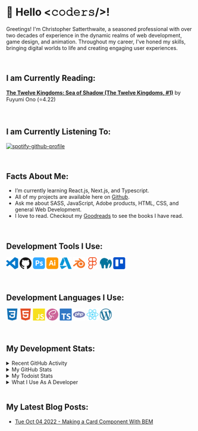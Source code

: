 # :wave: Hello <𝚌𝚘𝚍𝚎𝚛𝚜/>!

Greetings! I'm Christopher Satterthwaite, a seasoned professional with over two decades of experience in the dynamic realms of web development, game design, and animation. Throughout my career, I've honed my skills, bringing digital worlds to life and creating engaging user experiences.

<br>

## I am Currently Reading:

<!-- GOODREADS-LIST:START -->
[**The Twelve Kingdoms: Sea of Shadow (The Twelve Kingdoms, #1)**](https://www.goodreads.com/review/show/5982887656?utm_medium=api&utm_source=rss) by Fuyumi Ono (⭐️4.22)
<!-- GOODREADS-LIST:END -->

<br>

## I am Currently Listening To:

[![spotify-github-profile](https://spotify-github-profile.vercel.app/api/view?uid=31jbhl2wbomiia7zrzlvw4rbnmvm&cover_image=true&theme=novatorem&show_offline=false&bar_color=ffd500&bar_color_cover=false)](https://spotify-github-profile.vercel.app/api/view?uid=31jbhl2wbomiia7zrzlvw4rbnmvm&redirect=true)

<br>

## Facts About Me:

- I’m currently learning React.js, Next.js, and Typescript.
- All of my projects are available here on [Github](https://github.com/gijinkakun/).
- Ask me about SASS, JavaScript, Adobe products, HTML, CSS, and general Web Development.
- I love to read. Checkout my [Goodreads](https://www.goodreads.com/user/show/156742507-christopher) to see the books I have read.

<br>

## Development Tools I Use:

[<img height="32" width="32" alt="Visual Studio Code" src="https://github.com/gijinkakun/gijinkakun/blob/main/assets/images/logos/visualstudio.svg">](https://code.visualstudio.com/)
[<img height="32" width="32" alt="Github" src="https://github.com/gijinkakun/gijinkakun/blob/main/assets/images/logos/github.svg">](https://github.com/)
[<img height="32" width="32" alt="Adobe Photoshop" src="https://github.com/gijinkakun/gijinkakun/blob/main/assets/images/logos/adobephotoshop.svg">](https://www.adobe.com/)
[<img height="32" width="32" alt="Adobe Illustrator" src="https://github.com/gijinkakun/gijinkakun/blob/main/assets/images/logos/adobeillustrator.svg">](https://www.adobe.com/)
[<img height="32" width="32" alt="Autodesk" src="https://github.com/gijinkakun/gijinkakun/blob/main/assets/images/logos/autodesk.svg">](https://www.autodesk.ca/en)
[<img height="32" width="32" alt="Blender" src="https://github.com/gijinkakun/gijinkakun/blob/main/assets/images/logos/blender.svg">](https://www.blender.org/)
[<img height="32" width="32" alt="Figma" src="https://github.com/gijinkakun/gijinkakun/blob/main/assets/images/logos/figma.svg">](https://www.figma.com/)
[<img height="32" width="32" alt="Mamp" src="https://github.com/gijinkakun/gijinkakun/blob/main/assets/images/logos/mamp.svg">](https://www.mamp.info/en/downloads/)
[<img height="32" width="32" alt="Trello" src="https://github.com/gijinkakun/gijinkakun/blob/main/assets/images/logos/trello.svg">](https://trello.com/)

<br>

## Development Languages I Use:

[<img height="32" width="32" alt="css3" src="https://github.com/gijinkakun/gijinkakun/blob/main/assets/images/logos/css3.svg">](https://developer.mozilla.org/en-US/docs/Web/CSS)
[<img height="32" width="32" alt="html5" src="https://github.com/gijinkakun/gijinkakun/blob/main/assets/images/logos/html5.svg">](https://developer.mozilla.org/en-US/docs/Glossary/HTML5)
[<img height="32" width="32" alt="javascript" src="https://github.com/gijinkakun/gijinkakun/blob/main/assets/images/logos/javascript.svg">](https://www.javascript.com/)
[<img height="32" width="32" alt="sass" src="https://github.com/gijinkakun/gijinkakun/blob/main/assets/images/logos/sass.svg">](https://sass-lang.com/)
[<img height="32" width="32" alt="typescript" src="https://github.com/gijinkakun/gijinkakun/blob/main/assets/images/logos/typescript.svg">](https://www.typescriptlang.org/)
[<img height="32" width="32" alt="php" src="https://github.com/gijinkakun/gijinkakun/blob/main/assets/images/logos/php.svg">](https://www.php.net/)
[<img height="32" width="32" alt="react" src="https://github.com/gijinkakun/gijinkakun/blob/main/assets/images/logos/react.svg">](https://reactjs.org/)
[<img height="32" width="32" alt="wordpress" src="https://github.com/gijinkakun/gijinkakun/blob/main/assets/images/logos/wordpress.svg">](https://en-ca.wordpress.org/)

<br>

## My Development Stats:

<details>
<summary>Recent GitHub Activity</summary>

<br>
  
<!--START_SECTION:activity-->
1. 🎉 Merged PR [#6](https://github.com/gijinkakun/single-page-site/pull/6) in [gijinkakun/single-page-site](https://github.com/gijinkakun/single-page-site)
2. 💪 Opened PR [#6](https://github.com/gijinkakun/single-page-site/pull/6) in [gijinkakun/single-page-site](https://github.com/gijinkakun/single-page-site)
3. 🎉 Merged PR [#5](https://github.com/gijinkakun/single-page-site/pull/5) in [gijinkakun/single-page-site](https://github.com/gijinkakun/single-page-site)
<!--END_SECTION:activity-->
  
</details>

<details>
<summary>My GitHub Stats</summary>

<br>

:chart_with_upwards_trend: **Github Basic Stats** 
 
![Gijinkakun's Stats](https://github-readme-stats.vercel.app/api?username=gijinkakun&show_icons=true&count_private=true&theme=none&hide_border=false&hide=issues,contribs&bg_color=fafafa&card_width=500)

![Gijinkakuns's Streaks](https://github-readme-streak-stats.herokuapp.com?user=gijinkakun&theme=none&hide_border=false&background=fafafa)

![Gijinkakkuns's Top Languages](https://github-readme-stats.vercel.app/api/top-langs/?username=gijinkakun&hide_border=false&theme=none&bg_color=fafafa&card_width=500)

:trophy: **Github Trophies** 
 
![Gijinkakun's Trophies](https://github-profile-trophy.vercel.app/?username=gijinkakun&margin-w=15&theme=oldie&column=4&margin-w=20&margin-h=20)

<!--START_SECTION:waka-->

```txt
SCSS         5 hrs 40 mins   ████████████▓░░░░░░░░░░░░   50.53 %
PHP          2 hrs 45 mins   ██████░░░░░░░░░░░░░░░░░░░   24.59 %
Twig         1 hr 39 mins    ███▓░░░░░░░░░░░░░░░░░░░░░   14.73 %
JavaScript   55 mins         ██░░░░░░░░░░░░░░░░░░░░░░░   08.25 %
CSS          11 mins         ▒░░░░░░░░░░░░░░░░░░░░░░░░   01.72 %
```

<!--END_SECTION:waka-->

**Note:** Top languages is only a metric of the languages my public code consists of and doesn't reflect experience or skill level.

</details>

<details>
<summary>My Todoist Stats</summary>

<br>

<!-- TODO-IST:START -->
🏆  1,339 Karma Points           
🌸  Completed 0 tasks today           
✅  Completed 38 tasks so far           
⏳  Longest streak is 2 days
<!-- TODO-IST:END -->

</details>

<details>	
<summary>What I Use As A Developer</summary>

<br>
  
- **OS:** MAC OS
- **Laptop:** M2 Mac Book Pro.
- **Browser:** Chrome, Safari, Firefox.
- **Code Editor:** VSCode, Sublime, Eclipse.
- **Design:** Photoshop, Illustrator, and Figma.
  
</details>

<br>

## My Latest Blog Posts:

<ul>
<!-- BLOG-POST-LIST:START --><li><a href='https://dev.to/gijinkakun/making-a-card-with-bem-108p'>Tue Oct 04 2022 - Making a Card Component With BEM</a></li><!-- BLOG-POST-LIST:END -->
</ul>
